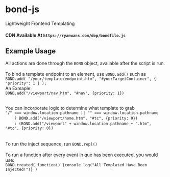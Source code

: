 # bond-js
Lightweight Frontend Templating

#### CDN Available At `https://ryanwans.com/dep/bondfile.js`

## Example Usage
All actions are done through the `BOND` object, available after the script is run.
<br><br>
To bind a template endpoint to an element, use `BOND.add()` such as<br>
`
BOND.add(
  "/your/template/endpoint.htm",
  "#yourTargetContainer",
  {
    "priority": 1
  }
);
`
<br>An Exmaple:<br>
`BOND.add("/viewport/nav.htm", "#nav", {priority: 1})`<br><br>

You can incorporate logic to determine what template to grab <br>
`"/" === window.location.pathname || "" === window.location.pathname` <br>
&emsp;&emsp;`? BOND.add("/viewport/home.htm", "#tc", {priority: 0})` <br>
&emsp;&emsp;`: (BOND.add("/viewport" + window.location.pathname + ".htm", "#tc", {priority: 0})`<br>
<br><br>
To run the inject sequence, run `BOND.repl()`<br><br>
To run a function after every event in que has been executed, you would use:<br>
`BOND.created( function() {console.log("All Templated Have Been Injected!")} )`
